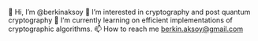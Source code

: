 👋 Hi, I’m @berkinaksoy 
👀 I’m interested in cryptography and post quantum cryptography
🌱 I’m currently learning on efficient implementations of cryptographic algorithms. 
📫 How to reach me berkin.aksoy@gmail.com

<!---
berkinaksoy/berkinaksoy is a ✨ special ✨ repository because its `README.md` (this file) appears on your GitHub profile.
You can click the Preview link to take a look at your changes.
--->
